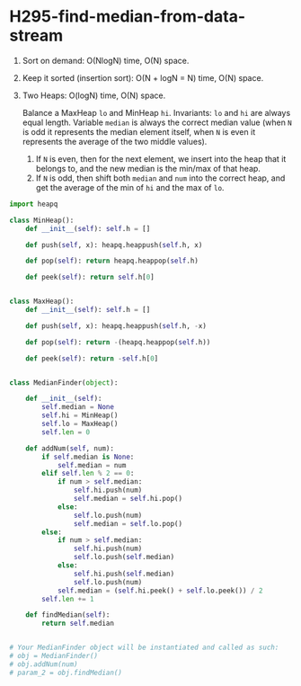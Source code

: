 # H295-find-median-from-data-stream

1. Sort on demand: O\(NlogN\) time, O\(N\) space.
2. Keep it sorted \(insertion sort\): O\(N + logN = N\) time, O\(N\) space.
3. Two Heaps: O\(logN\) time, O\(N\) space.

    Balance a MaxHeap `lo` and MinHeap `hi`. Invariants: `lo` and `hi` are always equal length. Variable `median` is always the correct median value \(when `N` is odd it represents the median element itself, when `N` is even it represents the average of the two middle values\).

   1. If `N` is even, then for the next element, we insert into the heap that it belongs to, and the new median is the min/max of that heap. 
   2. If `N` is odd, then shift both `median` and `num` into the correct heap, and get the average of the min of `hi` and the max of `lo`. 

```python
import heapq

class MinHeap():
    def __init__(self): self.h = []

    def push(self, x): heapq.heappush(self.h, x)

    def pop(self): return heapq.heappop(self.h)

    def peek(self): return self.h[0]


class MaxHeap():
    def __init__(self): self.h = []

    def push(self, x): heapq.heappush(self.h, -x)

    def pop(self): return -(heapq.heappop(self.h))

    def peek(self): return -self.h[0]


class MedianFinder(object):

    def __init__(self):
        self.median = None
        self.hi = MinHeap()
        self.lo = MaxHeap()
        self.len = 0

    def addNum(self, num):
        if self.median is None:
            self.median = num
        elif self.len % 2 == 0:
            if num > self.median:
                self.hi.push(num)
                self.median = self.hi.pop()
            else:
                self.lo.push(num)
                self.median = self.lo.pop()
        else:
            if num > self.median:
                self.hi.push(num)
                self.lo.push(self.median)
            else:
                self.hi.push(self.median)
                self.lo.push(num)
            self.median = (self.hi.peek() + self.lo.peek()) / 2
        self.len += 1

    def findMedian(self):
        return self.median


# Your MedianFinder object will be instantiated and called as such:
# obj = MedianFinder()
# obj.addNum(num)
# param_2 = obj.findMedian()

```

